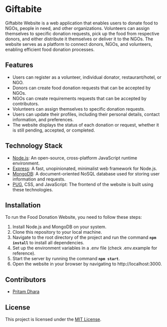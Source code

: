 # Giftabite
Giftabite Website is a web application that enables users to donate food to NGOs, people in need, and other organizations. Volunteers can assign themselves to specific donation requests, pick up the food from respective donors, and either distribute it themselves or deliver it to the NGOs. The website serves as a platform to connect donors, NGOs, and volunteers, enabling efficient food donation processes.

## Features
* Users can register as a volunteer, individual donator, restaurant/hotel, or NGO.
* Donors can create food donation requests that can be accepted by NGOs.
* NGOs can create requirements requests that can be accepted by contributors.
* Volunteers can assign themselves to specific donation requests.
* Users can update their profiles, including their personal details, contact information, and preferences.
* The website displays the status of each donation or request, whether it is still pending, accepted, or completed.

## Technology Stack
- [Node.js](https://nodejs.org/en): An open-source, cross-platform JavaScript runtime environment.
- [Express](https://expressjs.com): A fast, unopinionated, minimalist web framework for Node.js.
- [MongoDB](https://www.mongodb.com): A document-oriented NoSQL database used for storing user information and requests.
- [PUG](https://pugjs.org/api/getting-started.html), CSS, and JavaScript: The frontend of the website is built using these technologies.

## Installation
To run the Food Donation Website, you need to follow these steps:

1. Install Node.js and MongoDB on your system.
2. Clone this repository to your local machine.
3. Navigate to the root directory of the project and run the command **`npm install`** to install all dependencies.
4. Set up the environment variables in a .env file (check .env.example for reference).
5. Start the server by running the command **`npm start`**.
6. Open the website in your browser by navigating to http://localhost:3000.

## Contributors
* [Pritam Dhara](https://github.com/pritam1813)

## License
This project is licensed under the [MIT License](https://github.com/pritam1813/giftabite/blob/main/LICENSE).